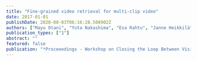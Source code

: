 ```yaml
---
title: "Fine-grained video retrieval for multi-clip video"
date: 2017-01-01
publishDate: 2020-08-03T06:16:28.508902Z
authors: ["Mayu Otani", "Yuta Nakashima", "Esa Rahtu", "Janne Heikkilä"]
publication_types: ["1"]
abstract: ""
featured: false
publication: "*Proceeedings - Workshop on Closing the Loop Between Vision and Language at ICCV*"
---
```


